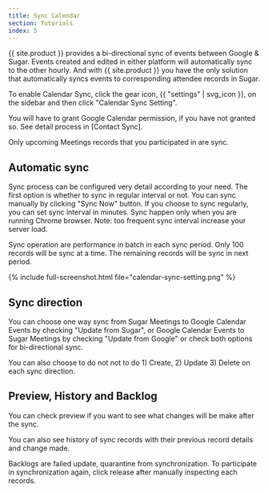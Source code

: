 ```yaml
---
title: Sync Calendar
section: Tutorials
index: 5
---
```


{{ site.product }} provides a bi-directional sync of events between Google & Sugar. Events created and edited in either platform will automatically sync to the other hourly. And with {{ site.product }} you have the only solution that automatically syncs events to corresponding attendee records in Sugar.

To enable Calendar Sync, click the gear icon, {{ "settings" | svg_icon }}, on the sidebar and then click "Calendar Sync Setting". 

You will have to grant Google Calendar permission, if you have not granted so. See detail process in [Contact Sync]. 

Only upcoming Meetings records that you participated in are sync.

## Automatic sync

Sync process can be configured very detail according to your need. The first option is whether to sync in regular interval or not. You can sync manually by clicking "Sync Now" button. If you choose to sync regularly, you can set sync interval in minutes. Sync happen only when you are running Chrome browser. Note: too frequent sync interval increase your server load.

Sync operation are performance in batch in each sync period. Only 100 records will be sync at a time. The remaining records will be sync in next period.

{% include full-screenshot.html file="calendar-sync-setting.png" %}


## Sync direction

You can choose one way sync from Sugar Meetings to Google Calendar Events by checking "Update from Sugar", or Google Calendar Events to Sugar Meetings by checking "Update from Google" or check both options for bi-directional sync.

You can also choose to do not not to do 1) Create, 2) Update 3) Delete on each sync direction. 


## Preview, History and Backlog

You can check preview if you want to see what changes will be make after the sync.

You can also see history of sync records with their previous record details and change made.

Backlogs are failed update, quarantine from synchronization. To participate in synchronization again, click release after manually inspecting each records.